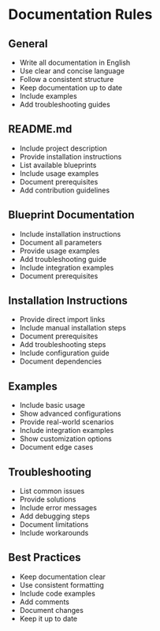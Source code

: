 # Documentation Rules

## General
- Write all documentation in English
- Use clear and concise language
- Follow a consistent structure
- Keep documentation up to date
- Include examples
- Add troubleshooting guides

## README.md
- Include project description
- Provide installation instructions
- List available blueprints
- Include usage examples
- Document prerequisites
- Add contribution guidelines

## Blueprint Documentation
- Include installation instructions
- Document all parameters
- Provide usage examples
- Add troubleshooting guide
- Include integration examples
- Document prerequisites

## Installation Instructions
- Provide direct import links
- Include manual installation steps
- Document prerequisites
- Add troubleshooting steps
- Include configuration guide
- Document dependencies

## Examples
- Include basic usage
- Show advanced configurations
- Provide real-world scenarios
- Include integration examples
- Show customization options
- Document edge cases

## Troubleshooting
- List common issues
- Provide solutions
- Include error messages
- Add debugging steps
- Document limitations
- Include workarounds

## Best Practices
- Keep documentation clear
- Use consistent formatting
- Include code examples
- Add comments
- Document changes
- Keep it up to date 